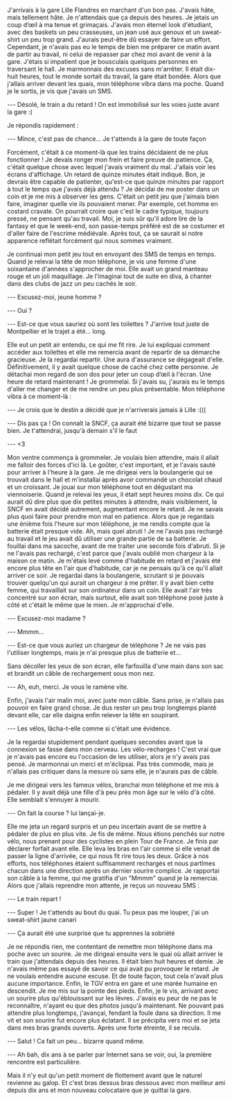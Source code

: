 J'arrivais à la gare Lille Flandres en marchant d'un bon pas. J'avais hâte, mais tellement hâte. Je n'attendais que ça depuis des heures. Je jetais un coup d’œil à ma tenue et grimaçais. J'avais mon éternel look d'étudiant, avec des baskets un peu crasseuses, un jean usé aux genoux et un sweat-shirt un peu trop grand. J'aurais peut-être dû essayer de faire un effort. Cependant, je n'avais pas eu le temps de bien me préparer ce matin avant de partir au travail, ni celui de repasser par chez moi avant de venir à la gare. J'étais si impatient que je bousculais quelques personnes en traversant le hall. Je marmonnais des excuses sans m'arrêter. Il était dix-huit heures, tout le monde sortait du travail, la gare était bondée. Alors que j'allais arriver devant les quais, mon téléphone vibra dans ma poche. Quand je le sortis, je vis que j'avais un SMS.

--- Désolé, le train a du retard ! On est immobilisé sur les voies juste avant la gare :(

Je répondis rapidement :

--- Mince, c'est pas de chance... Je t'attends à la gare de toute façon

Forcément, c'était à ce moment-là que les trains décidaient de ne plus fonctionner ! Je devais ronger mon frein et faire preuve de patience. Ça, c'était quelque chose avec lequel j'avais vraiment du mal. J'allais voir les écrans d'affichage. Un retard de quinze minutes était indiqué. Bon, je devrais être capable de patienter, qu'est-ce que quinze minutes par rapport à tout le temps que j'avais déjà attendu ? Je décidai de me poster dans un coin et je me mis à observer les gens. C'était un petit jeu que j'aimais bien faire, imaginer quelle vie ils pouvaient mener. Par exemple, cet homme en costard cravate. On pourrait croire que c'est le cadre typique, toujours pressé, ne pensant qu'au travail. Moi, je suis sûr qu'il adore lire de la fantasy et que le week-end, son passe-temps préféré est de se costumer et d'aller faire de l'escrime médiévale. Après tout, ça se saurait si notre apparence reflétait forcément qui nous sommes vraiment.

Je continuai mon petit jeu tout en envoyant des SMS de temps en temps. Quand je relevai la tête de mon téléphone, je vis une femme d'une soixantaine d'années s'approcher de moi. Elle avait un grand manteau rouge et un joli maquillage. Je l'imaginai tout de suite en diva, à chanter dans des clubs de jazz un peu cachés le soir.

--- Excusez-moi, jeune homme ?

--- Oui ?

--- Est-ce que vous sauriez où sont les toilettes ? J'arrive tout juste de Montpellier et le trajet a été... long.

Elle eut un petit air entendu, ce qui me fit rire. Je lui expliquai comment accéder aux toilettes et elle me remercia avant de repartir de sa démarche gracieuse. Je la regardai repartir. Une aura d'assurance se dégageait d'elle. Définitivement, il y avait quelque chose de caché chez cette personne. Je détachai mon regard de son dos pour jeter un coup d’œil à l'écran. Une heure de retard maintenant ! Je grommelai. Si j'avais su, j'aurais eu le temps d'aller me changer et de me rendre un peu plus présentable. Mon téléphone vibra à ce moment-là :

--- Je crois que le destin a décidé que je n'arriverais jamais à Lille :(((

--- Dis pas ça ! On connaît la SNCF, ça aurait été bizarre que tout se passe bien. Je t'attendrai, jusqu'à demain s'il le faut

--- \<3

Mon ventre commença à grommeler. Je voulais bien attendre, mais il allait me falloir des forces d'ici là. Le goûter, c'est important, et je l'avais sauté pour arriver à l'heure à la gare. Je me dirigeai vers la boulangerie qui se trouvait dans le hall et m'installai après avoir commandé un chocolat chaud et un croissant. Je jouai sur mon téléphone tout en dégustant ma viennoiserie. Quand je relevai les yeux, il était sept heures moins dix. Ce qui aurait dû dire plus que dix petites minutes à attendre, mais visiblement, la SNCF en avait décidé autrement, augmentant encore le retard. Je ne savais plus quoi faire pour prendre mon mal en patience. Alors que je regardais une énième fois l'heure sur mon téléphone, je me rendis compte que la batterie était presque vide. Ah, mais quel abruti ! Je ne l'avais pas rechargé au travail et le jeu avait dû utiliser une grande partie de sa batterie. Je fouillai dans ma sacoche, avant de me traiter une seconde fois d'abruti. Si je ne l'avais pas rechargé, c'est parce que j'avais oublié mon chargeur à la maison ce matin. Je m'étais levé comme d'habitude en retard et j'avais été encore plus tête en l'air que d'habitude, car je ne pensais qu'à ce qu'il allait arriver ce soir. Je regardai dans la boulangerie, scrutant si je pouvais trouver quelqu'un qui aurait un chargeur à me prêter. Il y avait bien cette femme, qui travaillait sur son ordinateur dans un coin. Elle avait l'air très concentré sur son écran, mais surtout, elle avait son téléphone posé juste à côté et c'était le même que le mien. Je m'approchai d'elle.

--- Excusez-moi madame ?

--- Mmmm...

--- Est-ce que vous auriez un chargeur de téléphone ? Je ne vais pas l'utiliser longtemps, mais je n'ai presque plus de batterie et...

Sans décoller les yeux de son écran, elle farfouilla d'une main dans son sac et brandit un câble de rechargement sous mon nez.

--- Ah, euh, merci. Je vous le ramène vite.

Enfin, j'avais l'air malin moi, avec juste mon câble. Sans prise, je n'allais pas pouvoir en faire grand chose. Je dus rester un peu trop longtemps planté devant elle, car elle daigna enfin relever la tête en soupirant.

--- Les vélos, lâcha-t-elle comme si c'était une évidence.

Je la regardai stupidement pendant quelques secondes avant que la connexion se fasse dans mon cerveau. Les vélo-recharges ! C'est vrai que je n'avais pas encore eu l'occasion de les utiliser, alors je n'y avais pas pensé. Je marmonnai un merci et m'éclipsai. Pas très commode, mais je n'allais pas critiquer dans la mesure où sans elle, je n'aurais pas de câble.

Je me dirigeai vers les fameux vélos, branchai mon téléphone et me mis à pédaler. Il y avait déjà une fille d'à peu près mon âge sur le vélo d'à côté. Elle semblait s'ennuyer à mourir.

--- On fait la course ? lui lançai-je.

Elle me jeta un regard surpris et un peu incertain avant de se mettre à pédaler de plus en plus vite. Je fis de même. Nous étions penchés sur notre vélo, nous prenant pour des cyclistes en plein Tour de France. Je finis par déclarer forfait avant elle. Elle leva les bras en l'air comme si elle venait de passer la ligne d'arrivée, ce qui nous fit rire tous les deux. Grâce à nos efforts, nos téléphones étaient suffisamment rechargés et nous partîmes chacun dans une direction après un dernier sourire complice. Je rapportai son câble à la femme, qui me gratifia d'un "Mmmm" quand je la remerciai. Alors que j'allais reprendre mon attente, je reçus un nouveau SMS :

--- Le train repart !

--- Super ! Je t'attends au bout du quai. Tu peux pas me louper, j'ai un sweat-shirt jaune canari

--- Ça aurait été une surprise que tu apprennes la sobriété

Je ne répondis rien, me contentant de remettre mon téléphone dans ma poche avec un sourire. Je me dirigeai ensuite vers le quai où allait arriver le train que j'attendais depuis des heures. Il était bien huit heures et demie. Je n'avais même pas essayé de savoir ce qui avait pu provoquer le retard. Je ne voulais entendre aucune excuse. Et de toute façon, tout cela n'avait plus aucune importance. Enfin, le TGV entra en gare et une marée humaine en descendit. Je me mis sur la pointe des pieds. Enfin, je le vis, arrivant avec un sourire plus qu'éblouissant sur les lèvres. J'avais eu peur de ne pas le reconnaître, n'ayant eu que des photos jusqu'à maintenant. Ne pouvant pas attendre plus longtemps, j'avançai, fendant la foule dans sa direction. Il me vit et son sourire fut encore plus éclatant. Il se précipita vers moi et se jeta dans mes bras grands ouverts. Après une forte étreinte, il se recula.

--- Salut ! Ca fait un peu... bizarre quand même.

--- Ah bah, dix ans à se parler par Internet sans se voir, oui, la première rencontre est particulière.

Mais il n'y eut qu'un petit moment de flottement avant que le naturel revienne au galop. Et c'est bras dessus bras dessous avec mon meilleur ami depuis dix ans et mon nouveau colocataire que je quittai la gare.
